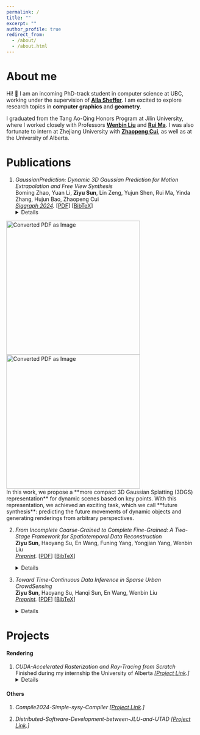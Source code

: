```yaml
---
permalink: /
title: ""
excerpt: ""
author_profile: true
redirect_from: 
  - /about/
  - /about.html
---
```


About me
======

Hi! :wave: I am an incoming PhD-track student in computer science at UBC, working under the supervision of **[Alla Sheffer](https://www.cs.ubc.ca/~sheffa)**. I am excited to explore research topics in **computer graphics** and **geometry**. 

I graduated from the Tang Ao-Qing Honors Program at Jilin University, where I worked closely with Professors **[Wenbin Liu](https://ccst.jlu.edu.cn/info/1209/18150.htm)** and **[Rui Ma](https://ruim-jlu.github.io/)**. I was also fortunate to intern at Zhejiang University with **[Zhaopeng Cui](https://zhpcui.github.io/)**, as well as at the University of Alberta.


Publications
======

1. *GaussianPrediction: Dynamic 3D Gaussian Prediction for Motion Extrapolation and Free View Synthesis* <br/>
Boming Zhao, Yuan Li, **Ziyu Sun**, Lin Zeng, Yujun Shen, Rui Ma, Yinda Zhang, Hujun Bao, Zhaopeng Cui <br/>
*<a href="https://dl.acm.org/doi/abs/10.1145/3641519.3657417" target="_blank">Siggraph 2024</a>.*
[<a href="{{base.url}}/files/GaussianPrediction.pdf" target="_blank">PDF</a>] 
[<a href="{{base.url}}/files/GaussianPrediction.bib" target="_blank">BibTeX</a>] <details>
<img src="{{base.url}}/files/GSPrediction_task.png" alt="Converted PDF as Image" width="350">
<img src="{{base.url}}/files/GSPrediction_pipeline.png" alt="Converted PDF as Image" width="350"><br/>
  In this work, we propose a **more compact 3D Gaussian Splatting (3DGS) representation** for dynamic scenes based on key points. With this representation, we achieved an exciting task, which we call **future synthesis**: predicting the future movements of dynamic objects and generating renderings from arbitrary perspectives.</details>

2. *From Incomplete Coarse-Grained to Complete Fine-Grained: A Two-Stage Framework for Spatiotemporal Data Reconstruction* <br/>
**Ziyu Sun**, Haoyang Su, En Wang, Funing Yang, Yongjian Yang, Wenbin Liu <br/>
*<a href="https://arxiv.org/abs/2410.05323" target="_blank">Preprint</a>.*
[<a href="{{base.url}}/files/DiffRecon.pdf" target="_blank">PDF</a>] 
[<a href="{{base.url}}/files/DiffRecon.bib" target="_blank">BibTeX</a>]<details>
<img src="{{base.url}}/files/DiffRecon_task.png" alt="Converted PDF as Image" width="350"><img src="{{base.url}}/files/DiffRecon_pipeline.png" alt="Converted PDF as Image" width="350"><br/>
This is the second work in our **"Fine-Grained Spatiotemporal Sensing"** series, where we focus on improving the spatial granularity of city data.Our key contribution is the introduction of a novel task called "**Spatiotemporal Data Reconstruction**," which leverages concepts from computer vision to infer a complete, fine-grained spatiotemporal map from incomplete, coarse-grained observations. We also propose a **two-stage diffusion model** that effectively captures spatiotemporal characteristics, leading to state-of-the-art performance.</details>

3. *Toward Time-Continuous Data Inference in Sparse Urban CrowdSensing* <br/>
**Ziyu Sun**, Haoyang Su, Hanqi Sun, En Wang, Wenbin Liu <br/>
*<a href="https://arxiv.org/abs/2408.16027" target="_blank">Preprint</a>.*
[<a href="{{base.url}}/files/time-dmf.pdf" target="_blank">PDF</a>] 
[<a href="{{base.url}}/files/time-dmf.bib" target="_blank">BibTeX</a>]<details>
<img src="{{base.url}}/files/time-dmf_task.png" alt="Converted PDF as Image" width="350"><img src="{{base.url}}/files/time-dmf_pipeline.png" alt="Converted PDF as Image" width="350"><br/>
This is the first work in our **"Fine-Grained Spatiotemporal Sensing"** series, where we focus on enhancing the temporal granularity of perceptual data, and even directly modeling continuous-time representations. Our key observation is that existing approaches often rely on "**time-discrete**" preprocessing steps before applying their algorithms, which can lead to inaccuracies. Most existing methods divide the timeline into discrete intervals and aggregate data within each unit, assuming data remains static within these intervals. In our research, we first adapt existing time-discrete solutions to a **fine-grained approach** by slicing the timeline into the smallest possible units for alignment with prior work. We then elevate this approach into a **time-continuous** model that accurately represents data along a continuous timeline.</details>


Projects
======

#### Rendering

1. *CUDA-Accelerated Rasterization and Ray-Tracing from Scratch* <br/>
Finished during my internship the University of Alberta 
*[<a href="https://github.com/Zysun2002/Renderer-Alberta" target="_blank">Project Link</a>.]*<details>
<img src="{{base.url}}/files/pumpkin.gif" alt="Converted PDF as Image" width="200"><img src="{{base.url}}/files/balls.png" alt="Converted PDF as Image" width="400"><br/>
The renderer features two pipelines: one based on **rasterization** and the other on **ray tracing**. It also includes optimizations such as **ambient occlusion mapping** and **shadow mappin**g. I also achieved over **100x rendering speedup** through parallel computation using CUDA on ray tracing pipeline. Writing codes to translate elegant mathematical concepts to visually appealing images always excites me.</details>

#### Others

1. *Compile2024-Simple-sysy-Compiler*
*[<a href="https://github.com/Zysun2002/Compile2024-Simple-sysy-Compiler" target="_blank">Project Link</a>.]*

2. *Distributed-Software-Development-between-JLU-and-UTAD*
*[<a href="https://github.com/Zysun2002/Distributed-Software-Development-2024" target="_blank">Project Link</a>.]*

<!-- CV -->
<!-- ====== -->
<!-- My CV is attached [<a href="{{base.url}}/files/cv.pdf" target="_blank">here</a>]. -->

